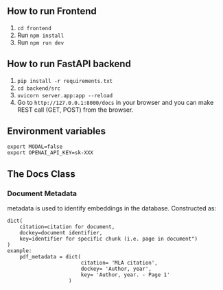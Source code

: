 ## How to run Frontend

1. `cd frontend`
2. Run `npm install`
3. Run `npm run dev`

## How to run FastAPI backend

1. `pip install -r requirements.txt`
2. `cd backend/src`
3. `uvicorn server.app:app --reload`
4. Go to `http://127.0.0.1:8000/docs` in your browser and you can make REST call (GET, POST) from the browser.

## Environment variables

```
export MODAL=false
export OPENAI_API_KEY=sk-XXX
```

## The Docs Class
### Document Metadata
metadata is used to identify embeddings in the database.
Constructed as:
```
dict(        
    citation=citation for document,
    dockey=document identifier,
    key=identifier for specific chunk (i.e. page in document")
)
example:
    pdf_metadata = dict(
                        citation= 'MLA citation',
                        dockey= 'Author, year',
                        key= 'Author, year. - Page 1'
                    )
```